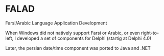 # FALAD

Farsi/Arabic Language Application Development


When Windows did not natively support Farsi or Arabic, or even right-to-left, I developed a set of components for Delphi (startig at Delphi 4.0)

Later, the persian date/time component was ported to Java and .NET

